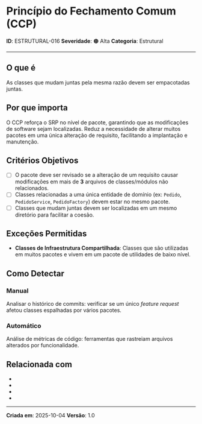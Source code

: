 # Princípio do Fechamento Comum (CCP)

**ID**: ESTRUTURAL-016
**Severidade**: 🟠 Alta
**Categoria**: Estrutural

---

## O que é

As classes que mudam juntas pela mesma razão devem ser empacotadas juntas.

## Por que importa

O CCP reforça o SRP no nível de pacote, garantindo que as modificações de software sejam localizadas. Reduz a necessidade de alterar muitos pacotes em uma única alteração de requisito, facilitando a implantação e manutenção.

## Critérios Objetivos

- [ ] O pacote deve ser revisado se a alteração de um requisito causar modificações em mais de **3** arquivos de classes/módulos não relacionados.
- [ ] Classes relacionadas a uma única entidade de domínio (ex: `Pedido`, `PedidoService`, `PedidoFactory`) devem estar no mesmo pacote.
- [ ] Classes que mudam juntas devem ser localizadas em um mesmo diretório para facilitar a coesão.

## Exceções Permitidas

- **Classes de Infraestrutura Compartilhada**: Classes que são utilizadas em muitos pacotes e vivem em um pacote de utilidades de baixo nível.

## Como Detectar

### Manual
Analisar o histórico de commits: verificar se um único *feature request* afetou classes espalhadas por vários pacotes.

### Automático
Análise de métricas de código: ferramentas que rastreiam arquivos alterados por funcionalidade.

## Relacionada com

- [COMPORTAMENTAL-010]: reforça (SRP)
- [ESTRUTURAL-015]: complementa (Coesão de Pacotes)
- [ESTRUTURAL-007]: reforça (Limite de Linhas)
- [ESTRUTURAL-017]: complementa (CRP)

---

**Criada em**: 2025-10-04
**Versão**: 1.0
